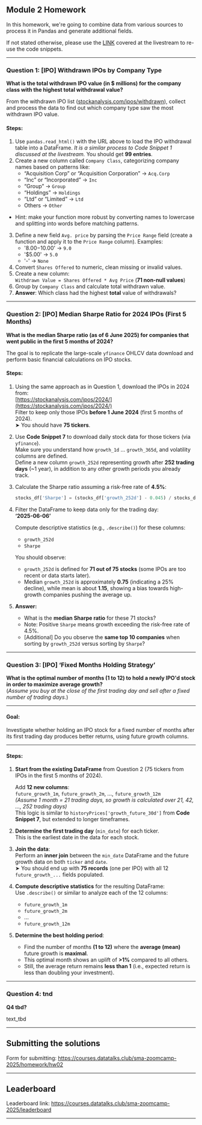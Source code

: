 ## Module 2 Homework

In this homework, we're going to combine data from various sources to process it in Pandas and generate additional fields.

If not stated otherwise, please use the [LINK](https://github.com/DataTalksClub/stock-markets-analytics-zoomcamp/blob/main/02-dataframe-analysis/%5B2025%5D_Module_02_Colab_Working_with_the_data.ipynb) covered at the livestream to re-use the code snippets.

---
### Question 1: [IPO] Withdrawn IPOs by Company Type

**What is the total withdrawn IPO value (in $ millions) for the company class with the highest total withdrawal value?**

From the withdrawn IPO list ([stockanalysis.com/ipos/withdrawn](https://stockanalysis.com/ipos/withdrawn/)), collect and process the data to find out which company type saw the most withdrawn IPO value.

#### Steps:
1. Use `pandas.read_html()` with the URL above to load the IPO withdrawal table into a DataFrame. 
   *It is a similar process to Code Snippet 1 discussed at the livestream.*    You should get **99 entries**. 
2. Create a new column called `Company Class`, categorizing company names based on patterns like:
   - “Acquisition Corp” or “Acquisition Corporation” → `Acq.Corp`
   - “Inc” or “Incorporated” → `Inc`
   - “Group” → `Group`
   - “Holdings” → `Holdings`
   - “Ltd” or “Limited” → `Ltd`
   - Others → `Other`

  * Hint: make your function more robust by converting names to lowercase and splitting into words before matching patterns.

3. Define a new field `Avg. price` by parsing the `Price Range` field (create a function and apply it to the `Price Range` column). Examples:
   - '$8.00-$10.00' → `9.0`  
   - '$5.00' → `5.0`  
   - '-' → `None`
4. Convert `Shares Offered` to numeric, clean missing or invalid values.
5. Create a new column:  
   `Withdrawn Value = Shares Offered * Avg Price` (**71 non-null values**)
6. Group by `Company Class` and calculate total withdrawn value.
7. **Answer**: Which class had the highest **total** value of withdrawals?
---
### Question 2:   [IPO] Median Sharpe Ratio for 2024 IPOs (First 5 Months)


**What is the median Sharpe ratio (as of 6 June 2025) for companies that went public in the first 5 months of 2024?**

The goal is to replicate the large-scale `yfinance` OHLCV data download and perform basic financial calculations on IPO stocks.


#### Steps:

1. Using the same approach as in Question 1, download the IPOs in 2024 from:  
   [https://stockanalysis.com/ipos/2024/](https://stockanalysis.com/ipos/2024/)  
   Filter to keep only those IPOs **before 1 June 2024** (first 5 months of 2024).  
   ➤ You should have **75 tickers**.

2.  Use **Code Snippet 7** to download daily stock data for those tickers (via `yfinance`).  
   Make sure you understand how `growth_1d` ... `growth_365d`, and volatility columns are defined.  
   Define a new column `growth_252d` representing growth after **252 trading days** (~1 year), in addition to any other growth periods you already track.


3. Calculate the Sharpe ratio assuming a risk-free rate of **4.5%**:

   ```python
   stocks_df['Sharpe'] = (stocks_df['growth_252d'] - 0.045) / stocks_df['volatility']
4. Filter the DataFrame to keep data only for the trading day:  
   **‘2025-06-06’**

   Compute descriptive statistics (e.g., `.describe()`) for these columns:  
   - `growth_252d`  
   - `Sharpe`

   You should observe:  
   - `growth_252d` is defined for **71 out of 75 stocks** (some IPOs are too recent or data starts later).  
   - Median `growth_252d` is approximately **0.75** (indicating a 25% decline), while mean is about **1.15**, showing a bias towards high-growth companies pushing the average up.

5. **Answer:**  
   - What is the **median Sharpe ratio** for these 71 stocks?  
   - Note: Positive `Sharpe` means growth exceeding the risk-free rate of 4.5%.  
   - [Additional] Do you observe the **same top 10 companies** when sorting by `growth_252d` versus sorting by `Sharpe`?

---
### Question 3: [IPO] ‘Fixed Months Holding Strategy’

**What is the optimal number of months (1 to 12) to hold a newly IPO'd stock in order to maximize average growth?**  
(*Assume you buy at the close of the first trading day and sell after a fixed number of trading days.*)


---

#### Goal:
Investigate whether holding an IPO stock for a fixed number of months after its first trading day produces better returns, using future growth columns.

---

#### Steps:

1. **Start from the existing DataFrame** from Question 2 (75 tickers from IPOs in the first 5 months of 2024).  

   Add **12 new columns**:  
   `future_growth_1m`, `future_growth_2m`, ..., `future_growth_12m`  
   *(Assume 1 month = 21 trading days, so growth is calculated over 21, 42, ..., 252 trading days)*  
   This logic is similar to `historyPrices['growth_future_30d']` from **Code Snippet 7**, but extended to longer timeframes.

2. **Determine the first trading day** (`min_date`) for each ticker.  
   This is the earliest date in the data for each stock.

3. **Join the data**:  
   Perform an **inner join** between the `min_date` DataFrame and the future growth data on both `ticker` and `date`.  
   ➤ You should end up with **75 records** (one per IPO) with all 12 `future_growth_...` fields populated.

4. **Compute descriptive statistics** for the resulting DataFrame:  
   Use `.describe()` or similar to analyze each of the 12 columns:  
   - `future_growth_1m`  
   - `future_growth_2m`  
   - ...  
   - `future_growth_12m`  

5. **Determine the best holding period**:  
   - Find the number of months **(1 to 12)** where the **average (mean)** future growth is **maximal**.  
   - This optimal month shows an uplift of **>1%** compared to all others.  
   - Still, the average return remains **less than 1** (i.e., expected return is less than doubling your investment).


---
### Question 4: tnd

**Q4 tbd?**


text_tbd

---
## Submitting the solutions

Form for submitting: https://courses.datatalks.club/sma-zoomcamp-2025/homework/hw02

---
## Leaderboard

Leaderboard link: https://courses.datatalks.club/sma-zoomcamp-2025/leaderboard

---